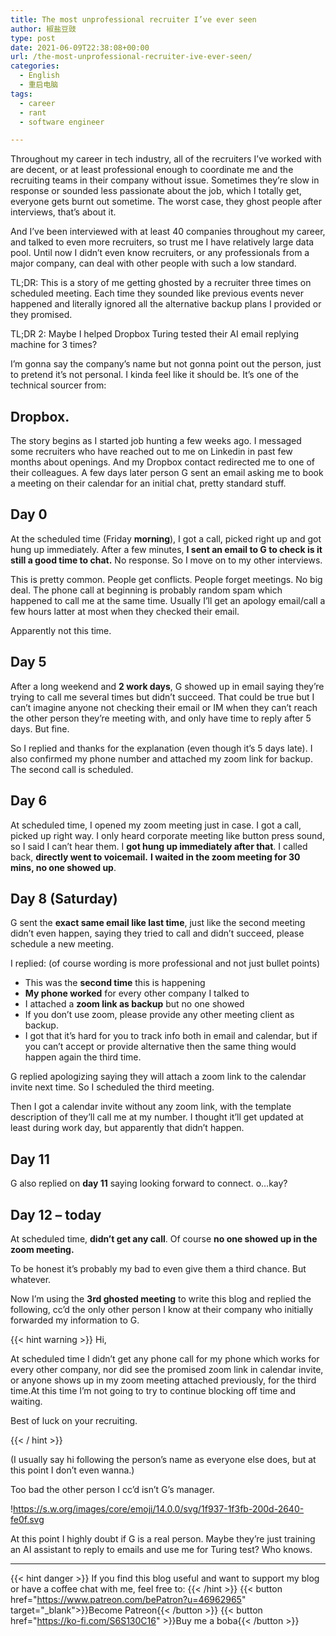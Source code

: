 ```yaml
---
title: The most unprofessional recruiter I’ve ever seen
author: 椒盐豆豉
type: post
date: 2021-06-09T22:38:08+00:00
url: /the-most-unprofessional-recruiter-ive-ever-seen/
categories:
  - English
  - 重启电脑
tags:
  - career
  - rant
  - software engineer

---
```

Throughout my career in tech industry, all of the recruiters I’ve worked with are decent, or at least professional enough to coordinate me and the recruiting teams in their company without issue. Sometimes they’re slow in response or sounded less passionate about the job, which I totally get, everyone gets burnt out sometime. The worst case, they ghost people after interviews, that’s about it.

And I’ve been interviewed with at least 40 companies throughout my career, and talked to even more recruiters, so trust me I have relatively large data pool. Until now I didn’t even know recruiters, or any professionals from a major company, can deal with other people with such a low standard.

TL;DR: This is a story of me getting ghosted by a recruiter three times on scheduled meeting. Each time they sounded like previous events never happened and literally ignored all the alternative backup plans I provided or they promised.

TL;DR 2: Maybe I helped Dropbox Turing tested their AI email replying machine for 3 times?

I’m gonna say the company’s name but not gonna point out the person, just to pretend it’s not personal. I kinda feel like it should be. It’s one of the technical sourcer from:

## **Dropbox.**

The story begins as I started job hunting a few weeks ago. I messaged some recruiters who have reached out to me on Linkedin in past few months about openings. And my Dropbox contact redirected me to one of their colleagues. A few days later person G sent an email asking me to book a meeting on their calendar for an initial chat, pretty standard stuff.

## **Day 0**

At the scheduled time (Friday **morning**), I got a call, picked right up and got hung up immediately. After a few minutes, **I sent an email to G to check is it still a good time to chat.** No response. So I move on to my other interviews.

This is pretty common. People get conflicts. People forget meetings. No big deal. The phone call at beginning is probably random spam which happened to call me at the same time. Usually I’ll get an apology email/call a few hours latter at most when they checked their email.

Apparently not this time.

## **Day 5**

After a long weekend and **2 work days**, G showed up in email saying they’re trying to call me several times but didn’t succeed. That could be true but I can’t imagine anyone not checking their email or IM when they can’t reach the other person they’re meeting with, and only have time to reply after 5 days. But fine.

So I replied and thanks for the explanation (even though it’s 5 days late). I also confirmed my phone number and attached my zoom link for backup. The second call is scheduled.

## **Day 6**

At scheduled time, I opened my zoom meeting just in case. I got a call, picked up right way. I only heard corporate meeting like button press sound, so I said I can’t hear them. I **got hung up immediately after that**. I called back, **directly went to voicemail.** **I waited in the zoom meeting for 30 mins, no one showed up**.

## **Day 8 (Saturday)**

G sent the **exact same email like last time**, just like the second meeting didn’t even happen, saying they tried to call and didn’t succeed, please schedule a new meeting.

I replied: (of course wording is more professional and not just bullet points)

- This was the **second time** this is happening
- **My phone worked** for every other company I talked to
- I attached a **zoom link as backup** but no one showed
- If you don’t use zoom, please provide any other meeting client as backup.
- I got that it’s hard for you to track info both in email and calendar, but if you can’t accept or provide alternative then the same thing would happen again the third time.

G replied apologizing saying they will attach a zoom link to the calendar invite next time. So I scheduled the third meeting.

Then I got a calendar invite without any zoom link, with the template description of they’ll call me at my number. I thought it’ll get updated at least during work day, but apparently that didn’t happen.

## **Day 11**

G also replied on **day 11** saying looking forward to connect. o…kay?

## **Day 12 – today**

At scheduled time, **didn’t get any call**. Of course **no one showed up in the zoom meeting.**

To be honest it’s probably my bad to even give them a third chance. But whatever.

Now I’m using the **3rd ghosted meeting** to write this blog and replied the following, cc’d the only other person I know at their company who initially forwarded my information to G.

{{< hint warning >}}
Hi,

At scheduled time I didn’t get any phone call for my phone which works for every other company, nor did see the promised zoom link in calendar invite, or anyone shows up in my zoom meeting attached previously, for the third time.At this time I’m not going to try to continue blocking off time and waiting.

Best of luck on your recruiting.

{{< / hint >}}

(I usually say hi following the person’s name as everyone else does, but at this point I don’t even wanna.)

Too bad the other person I cc’d isn’t G’s manager.

!https://s.w.org/images/core/emoji/14.0.0/svg/1f937-1f3fb-200d-2640-fe0f.svg

At this point I highly doubt if G is a real person. Maybe they’re just training an AI assistant to reply to emails and use me for Turing test? Who knows.

---
{{< hint danger >}}
If you find this blog useful and want to support my blog or have a coffee chat with me, feel free to:
{{< /hint >}}
{{< button href="https://www.patreon.com/bePatron?u=46962965" target="_blank">}}Become Patreon{{< /button >}}
{{< button href="https://ko-fi.com/S6S130C16" >}}Buy me a boba{{< /button >}}